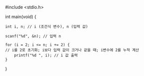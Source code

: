 #include <stdio.h>

int main(void) {

	int i, n; // i (조건식 변수), n (입력 값)

	scanf("%d", &n); // 입력 n

	for (i = 2; i <= n; i += 2) {
	// i를 2로 초기화; i보다 입력 값이 크거나 같을 때; i변수에 2를 누적 계산
		printf("%d ", i); // i 값 출력
	}
}
